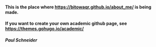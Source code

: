 

#### This is the place where https://bitowaqr.github.io/about_me/ is being made. 

#### If you want to create your own academic github page, see https://themes.gohugo.io/academic/

##### Paul Schneider
